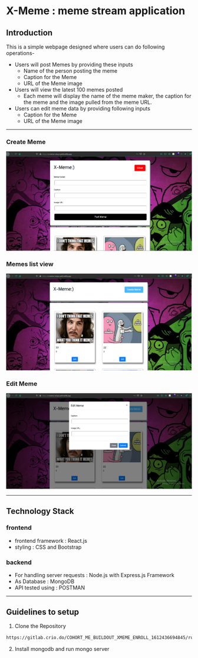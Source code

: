 # X-Meme : meme stream application

## Introduction
This is a simple webpage designed where users can do following operations-

* Users will post Memes by providing these inputs
    * Name of the person posting the meme
    * Caption for the Meme
    * URL of the Meme image
* Users will view the latest 100 memes posted
    * Each meme will display the name of the meme maker, the caption for the meme and the image pulled from the meme URL.
* Users can edit meme data by providing following inputs
    * Caption for the Meme
    * URL of the Meme image
___
### Create Meme
![demo image](/src/frontend/src/assets/demo1.png)
### Memes list view
![demo image](/src/frontend/src/assets/demo2.png)
### Edit Meme
![demo image](/src/frontend/src/assets/demo3.png)
___

## Technology Stack
### frontend
* frontend framework : React.js
* styling : CSS and Bootstrap
### backend
* For handling server requests : Node.js with Express.js Framework
* As Database : MongoDB
* API tested using : POSTMAN

___
## Guidelines to setup
1. Clone the Repository
```bash
https://gitlab.crio.do/COHORT_ME_BUILDOUT_XMEME_ENROLL_1612436694845/rutuspatil923-me_buildout_xmeme.git
```
2. Install mongodb and run mongo server
   